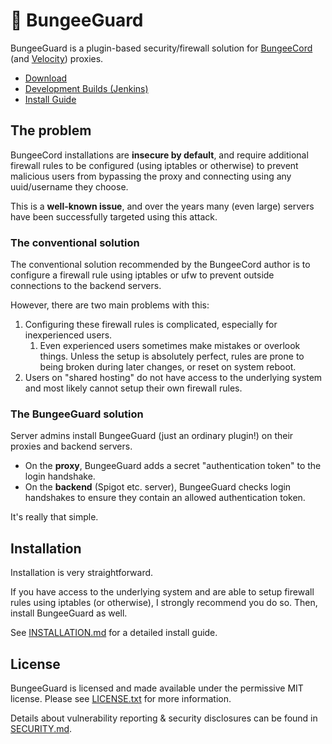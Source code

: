 # 💂 BungeeGuard

BungeeGuard is a plugin-based security/firewall solution for [BungeeCord](https://www.spigotmc.org/wiki/bungeecord/) (and [Velocity](https://velocitypowered.com/)) proxies.

* [Download](https://github.com/lucko/BungeeGuard/releases)
* [Development Builds (Jenkins)](https://ci.lucko.me/job/BungeeGuard/)
* [Install Guide](INSTALLATION.md)

## The problem

BungeeCord installations are **insecure by default**, and require additional firewall rules to be configured (using iptables or otherwise) to prevent malicious users from bypassing the proxy and connecting using any uuid/username they choose.

This is a **well-known issue**, and over the years many (even large) servers have been successfully targeted using this attack.

### The conventional solution

The conventional solution recommended by the BungeeCord author is to configure a firewall rule using iptables or ufw to prevent outside connections to the backend servers.

However, there are two main problems with this:

1. Configuring these firewall rules is complicated, especially for inexperienced users.
   1. Even experienced users sometimes make mistakes or overlook things. Unless the setup is absolutely perfect, rules are prone to being broken during later changes, or reset on system reboot.
2. Users on "shared hosting" do not have access to the underlying system and most likely cannot setup their own firewall rules.

### The BungeeGuard solution

Server admins install BungeeGuard (just an ordinary plugin!) on their proxies and backend servers.

* On the **proxy**, BungeeGuard adds a secret "authentication token" to the login handshake.
* On the **backend** (Spigot etc. server), BungeeGuard checks login handshakes to ensure they contain an allowed authentication token. 

It's really that simple.

## Installation

Installation is very straightforward.

If you have access to the underlying system and are able to setup firewall rules using iptables (or otherwise), I strongly recommend you do so. Then, install BungeeGuard as well.

See [INSTALLATION.md](INSTALLATION.md) for a detailed install guide.

## License

BungeeGuard is licensed and made available under the permissive MIT license. Please see [LICENSE.txt](LICENSE.txt) for more information.

Details about vulnerability reporting & security disclosures can be found in [SECURITY.md](SECURITY.md).
